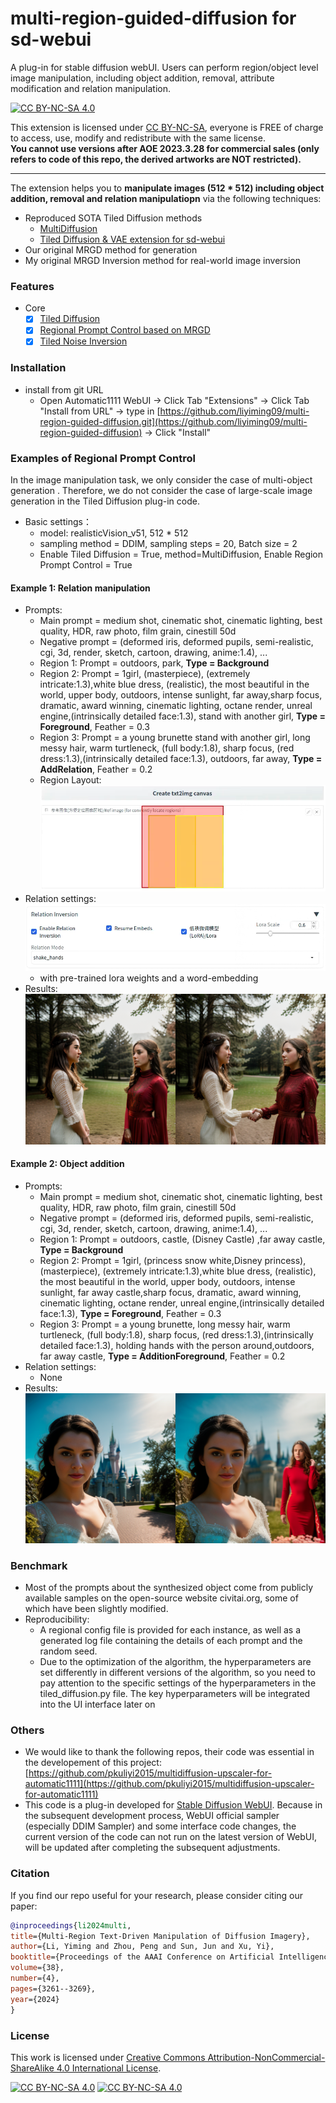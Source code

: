 # multi-region-guided-diffusion for sd-webui

A plug-in for stable diffusion webUI. Users can perform region/object level image manipulation, including object addition, removal,  attribute modification and relation manipulation.

[![CC BY-NC-SA 4.0][cc-by-nc-sa-shield]][cc-by-nc-sa]

This extension is licensed under [CC BY-NC-SA](https://creativecommons.org/licenses/by-nc-sa/4.0/), everyone is FREE of charge to access, use, modify and redistribute with the same license.  
**You cannot use versions after AOE 2023.3.28 for commercial sales (only refers to code of this repo, the derived artworks are NOT restricted).**

****


The extension helps you to **manipulate images (512 * 512) including object addition, removal and relation manipulatiopn** via the following techniques:

- Reproduced SOTA Tiled Diffusion methods
  - [MultiDiffusion](https://multidiffusion.github.io)
  - [Tiled Diffusion & VAE extension for sd-webui](https://github.com/pkuliyi2015/multidiffusion-upscaler-for-automatic1111)
- Our original MRGD method for generation
- My original MRGD Inversion method for real-world image inversion


### Features

- Core
  - [x] [Tiled Diffusion](#tiled-Diffusion)
  - [x] [Regional Prompt Control based on MRGD](#region-prompt-control)
  - [x] [Tiled Noise Inversion](#tiled-noise-inversion)

### Installation
- install from git URL
  - Open Automatic1111 WebUI -> Click Tab "Extensions" -> Click Tab "Install from URL" -> type in [https://github.com/liyiming09/multi-region-guided-diffusion.git](https://github.com/liyiming09/multi-region-guided-diffusion) -> Click "Install"


### Examples of Regional Prompt Control
In the image manipulation task, we only consider the case of multi-object generation . Therefore, we do not consider the case of large-scale image generation in the Tiled Diffusion plug-in code.

- Basic settings：
  - model: realisticVision_v51, 512 * 512
  - sampling method = DDIM, sampling steps = 20, Batch size = 2
  - Enable Tiled Diffusion = True, method=MultiDiffusion, Enable Region Prompt Control = True

#### Example 1: Relation manipulation
- Prompts:
  - Main prompt = medium shot, cinematic shot, cinematic lighting, best quality, HDR, raw photo, film grain, cinestill 50d
  - Negative prompt =  (deformed iris, deformed pupils, semi-realistic, cgi, 3d, render, sketch, cartoon, drawing, anime:1.4), ...
  - Region 1: Prompt = outdoors, park, **Type = Background**
  - Region 2: Prompt = 1girl, (masterpiece), (extremely intricate:1.3),white blue dress, (realistic), the most beautiful in the world, upper body, outdoors, intense sunlight, far away,sharp focus, dramatic, award winning, cinematic lighting, octane render, unreal engine,(intrinsically detailed face:1.3), stand with another girl, **Type = Foreground**, Feather = 0.3
  - Region 3: Prompt = a young brunette stand with another girl, long messy hair, warm turtleneck, (full body:1.8), sharp focus, (red dress:1.3),(intrinsically detailed face:1.3), outdoors, far away, **Type = AddRelation**, Feather = 0.2
  - Region Layout:
    ![alt text](https://github.com/liyiming09/RMD-img-demo/blob/main/MRGD/image.png?raw=true)
- Relation settings:
  ![alt text](https://github.com/liyiming09/RMD-img-demo/blob/main/MRGD/image-2.png?raw=true)
  - with pre-trained lora weights and a word-embedding
- Results:
  ![alt text](https://github.com/liyiming09/RMD-img-demo/blob/main/MRGD/1-0.png?raw=true)

#### Example 2: Object addition
- Prompts:
  - Main prompt = medium shot, cinematic shot, cinematic lighting, best quality, HDR, raw photo, film grain, cinestill 50d
  - Negative prompt =  (deformed iris, deformed pupils, semi-realistic, cgi, 3d, render, sketch, cartoon, drawing, anime:1.4), ...
  - Region 1: Prompt = outdoors, castle, (Disney Castle) ,far away castle, **Type = Background**
  - Region 2: Prompt = 1girl, (princess snow white,Disney princess), (masterpiece), (extremely intricate:1.3),white blue dress, (realistic), the most beautiful in the world, upper body, outdoors, intense sunlight, far away castle,sharp focus, dramatic, award winning, cinematic lighting, octane render, unreal engine,(intrinsically detailed face:1.3), **Type = Foreground**, Feather = 0.3
  - Region 3: Prompt = a young brunette, long messy hair, warm turtleneck, (full body:1.8), sharp focus, (red dress:1.3),(intrinsically detailed face:1.3), holding hands with the person around,outdoors, far away castle, **Type = AdditionForeground**, Feather = 0.2
- Relation settings:
  - None
- Results:
  ![alt text](https://github.com/liyiming09/RMD-img-demo/blob/main/MRGD/add-10-real.png?raw=true)

### Benchmark
- Most of the prompts about the synthesized object come from publicly available samples on the open-source website civitai.org, some of which have been slightly modified.
- Reproducibility:
  - A regional config file is provided for each instance, as well as a generated log file containing the details of each prompt and the random seed.
  - Due to the optimization of the algorithm, the hyperparameters are set differently in different versions of the algorithm, so you need to pay attention to the specific settings of the hyperparameters in the tiled_diffusion.py file. The key hyperparameters will be integrated into the UI interface later on
### Others
- We would like to thank the following repos, their code was essential in the developement of this project: [https://github.com/pkuliyi2015/multidiffusion-upscaler-for-automatic1111](https://github.com/pkuliyi2015/multidiffusion-upscaler-for-automatic1111)
- This code is a plug-in developed for [Stable Diffusion WebUI](https://github.com/AUTOMATIC1111/stable-diffusion-webui).
Because in the subsequent development process, WebUI official sampler (especially DDIM Sampler) and some interface code changes, the current version of the code can not run on the latest version of WebUI, will be updated after completing the subsequent adjustments.
### Citation
  If you find our repo useful for your research, please consider citing our paper:
  ```bibtex
  @inproceedings{li2024multi,
  title={Multi-Region Text-Driven Manipulation of Diffusion Imagery},
  author={Li, Yiming and Zhou, Peng and Sun, Jun and Xu, Yi},
  booktitle={Proceedings of the AAAI Conference on Artificial Intelligence},
  volume={38},
  number={4},
  pages={3261--3269},
  year={2024}
}
  ```

### License
This work is licensed under [Creative Commons Attribution-NonCommercial-ShareAlike 4.0 International License][cc-by-nc-sa].

[![CC BY-NC-SA 4.0][cc-by-nc-sa-image]][cc-by-nc-sa]
[![CC BY-NC-SA 4.0][cc-by-nc-sa-shield]][cc-by-nc-sa]

[cc-by-nc-sa]: http://creativecommons.org/licenses/by-nc-sa/4.0/
[cc-by-nc-sa-image]: https://licensebuttons.net/l/by-nc-sa/4.0/88x31.png
[cc-by-nc-sa-shield]: https://img.shields.io/badge/License-CC%20BY--NC--SA%204.0-lightgrey.svg


